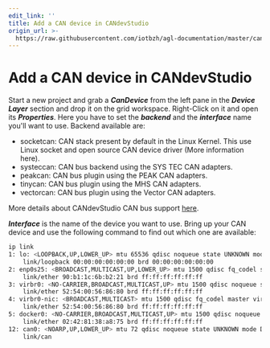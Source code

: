 ```yaml
---
edit_link: ''
title: Add a CAN device in CANdevStudio
origin_url: >-
  https://raw.githubusercontent.com/iotbzh/agl-documentation/master/candevstudio/docs/3_Add_CAN_Device.md
---
```


<!-- WARNING: This file is generated by fetch_docs.js using /home/boron/Documents/AGL/docs-webtemplate/site/_data/tocs/apis_services/guppy/candevstudio-developer-guides-api-services-book.yml -->

# Add a CAN device in CANdevStudio

Start a new project and grab a ***CanDevice*** from the left pane in the
***Device Layer*** section and drop it on the grid workspace. Right-Click on it
and open its ***Properties***. Here you have to set the ***backend*** and the
***interface*** name you'll want to use. Backend available are:

- socketcan: CAN stack present by default in the Linux Kernel. This use Linux socket and open source CAN device driver (More information here).
- systeccan: CAN bus backend using the SYS TEC CAN adapters.
- peakcan: CAN bus plugin using the PEAK CAN adapters.
- tinycan: CAN bus plugin using the MHS CAN adapters.
- vectorcan: CAN bus plugin using the Vector CAN adapters.

More details about CANdevStudio CAN bus support [here](http://doc.qt.io/qt-5.10/qtcanbus-backends.html).

***Interface*** is the name of the device you want to use. Bring up your CAN device and use the following command to find out which one are available:

```bash
ip link
1: lo: <LOOPBACK,UP,LOWER_UP> mtu 65536 qdisc noqueue state UNKNOWN mode DEFAULT group default qlen 1000
    link/loopback 00:00:00:00:00:00 brd 00:00:00:00:00:00
2: enp0s25: <BROADCAST,MULTICAST,UP,LOWER_UP> mtu 1500 qdisc fq_codel state UP mode DEFAULT group default qlen 1000
    link/ether 90:b1:1c:6b:b2:21 brd ff:ff:ff:ff:ff:ff
3: virbr0: <NO-CARRIER,BROADCAST,MULTICAST,UP> mtu 1500 qdisc noqueue state DOWN mode DEFAULT group default qlen 1000
    link/ether 52:54:00:56:86:80 brd ff:ff:ff:ff:ff:ff
4: virbr0-nic: <BROADCAST,MULTICAST> mtu 1500 qdisc fq_codel master virbr0 state DOWN mode DEFAULT group default qlen 1000
    link/ether 52:54:00:56:86:80 brd ff:ff:ff:ff:ff:ff
5: docker0: <NO-CARRIER,BROADCAST,MULTICAST,UP> mtu 1500 qdisc noqueue state DOWN mode DEFAULT group default
    link/ether 02:42:81:38:a8:75 brd ff:ff:ff:ff:ff:ff
12: can0: <NOARP,UP,LOWER_UP> mtu 72 qdisc noqueue state UNKNOWN mode DEFAULT group default qlen 1000
    link/can
```
